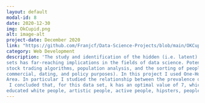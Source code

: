 ```yaml
---
layout: default
modal-id: 8
date: 2020-12-30
img: OkCupid.png
alt: image-alt
project-date: December 2020
link: "https://github.com/Franjcf/Data-Science-Projects/blob/main/OKCupid_LDA_analysis/OKCupid_LDA.ipynb"
category: Web Development
description: 'The study and identification of the hidden (i.e. latent) features on data 
sets has far-reaching implications in the fields of data science. Potential applications of latent feature analysis includes the development of search engines, the creation of 
stock trading algorithms, population analysis, and the sorting of people into groups (for 
commercial, dating, and policy purposes). In this project I used One-Hot encoding, natural language processing (Bag of Words), and Latent Dirichlet Allocation to process and analyze the data from 59,946 real OkCupid dating profiles originating from the San Francisco Bay 
Area. In particular I studied the relationship between the prevalence of Tweeners (users who are sorted into several groups) and the hyper parameter k (total number of groups).
 I concluded that, for this data set, k has an optimal value of 7, which dramatically decreases the number of tweeners while still being an interpretable and manageable number of groups. The resulting analysis sorted users into groups composed of, intellectuals, 
educated white people, artistic people, active people, hipsters, people who love life, and social people. Furthermore, I identified that tweeners tend to be part of a group which consists of drug-loving atheists'.
---
```

